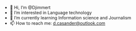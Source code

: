 - 👋 Hi, I’m @Djimmert
- 👀 I’m interested in Language technology
- 🌱 I’m currently learning Information science and Journalism
- 📫 How to reach me: d.casander@outlook.com
